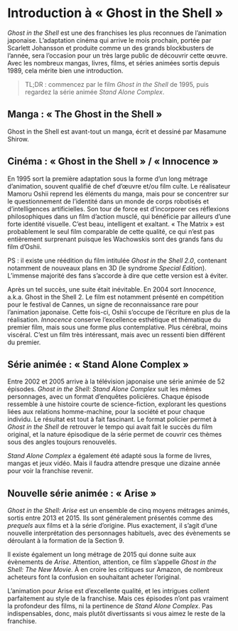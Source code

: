 # Introduction à « Ghost in the Shell »

_Ghost in the Shell_ est une des franchises les plus reconnues de l’animation japonaise. L’adaptation cinéma qui arrive le mois prochain, portée par Scarlett Johansson et produite comme un des grands blockbusters de l’année, sera l’occasion pour un très large public de découvrir cette œuvre. Avec les nombreux mangas, livres, films, et séries animées sortis depuis 1989, cela mérite bien une introduction.

> TL;DR : commencez par le film _Ghost in the Shell_ de 1995, puis regardez la série animée _Stand Alone Complex_.

## Manga : « The Ghost in the Shell »

Ghost in the Shell est avant-tout un manga, écrit et dessiné par Masamune Shirow.

## Cinéma : « Ghost in the Shell » / « Innocence »

En 1995 sort la première adaptation sous la forme d’un long métrage d’animation, souvent qualifié de chef d’œuvre et/ou film culte. Le réalisateur Mamoru Oshii reprend les éléments du manga, mais pour se concentrer sur le questionnement de l’identité dans un monde de corps robotisés et d’intelligences artificielles. Son tour de force est d’incorporer ces réflexions philosophiques dans un film d’action musclé, qui bénéficie par ailleurs d’une forte identité visuelle. C’est beau, intelligent et exaltant. « The Matrix » est probablement le seul film comparable de cette qualité, ce qui n’est pas entièrement surprenant puisque les Wachowskis sont des grands fans du film d’Oshii.

PS : il existe une réédition du film intitulée _Ghost in the Shell 2.0_, contenant notamment de nouveaux plans en 3D (le syndrome _Special Edition_). L’immense majorité des fans s’accorde à dire que cette version est à éviter.

Après un tel succès, une suite était inévitable. En 2004 sort _Innocence_, a.k.a. Ghost in the Shell 2. Le film est notamment présenté en compétition pour le festival de Cannes, un signe de reconnaissance rare pour l’animation japonaise. Cette fois-ci, Oshii s’occupe de l’écriture en plus de la réalisation. _Innocence_ conserve l’excellence esthétique et thématique du premier film, mais sous une forme plus contemplative. Plus cérébral, moins viscéral. C’est un film très intéressant, mais avec un ressenti bien différent du premier.

## Série animée : « Stand Alone Complex »

Entre 2002 et 2005 arrive à la télévision japonaise une série animée de 52 épisodes. _Ghost in the Shell: Stand Alone Complex_ suit les mêmes personnages, avec un format d’enquêtes policières. Chaque épisode ressemble à une histoire courte de science-fiction, explorant les questions liées aux relations homme-machine, pour la société et pour chaque individu. Le résultat est tout à fait fascinant. Le format policier permet à _Ghost in the Shell_ de retrouver le tempo qui avait fait le succès du film original, et la nature épisodique de la série permet de couvrir ces thèmes sous des angles toujours renouvelés.

_Stand Alone Complex_ a également été adapté sous la forme de livres, mangas et jeux vidéo. Mais il faudra attendre presque une dizaine année pour voir la franchise revenir.

## Nouvelle série animée : « Arise »

_Ghost in the Shell: Arise_ est un ensemble de cinq moyens métrages animés, sortis entre 2013 et 2015. Ils sont généralement présentés comme des _prequels_ aux films et à la série d’origine. Plus exactement, il s’agit d’une nouvelle interprétation des personnages habituels, avec des évènements se déroulant à la formation de la Section 9.

Il existe également un long métrage de 2015 qui donne suite aux évènements de _Arise_. Attention, attention, ce film s’appelle _Ghost in the Shell: The New Movie_. À en croire les critiques sur Amazon, de nombreux acheteurs font la confusion en souhaitant acheter l’original.

L’animation pour Arise est d’excellente qualité, et les intrigues collent parfaitement au style de la franchise. Mais ces épisodes n’ont pas vraiment la profondeur des films, ni la pertinence de _Stand Alone Complex_. Pas indispensables, donc, mais plutôt divertissants si vous aimez le reste de la franchise.